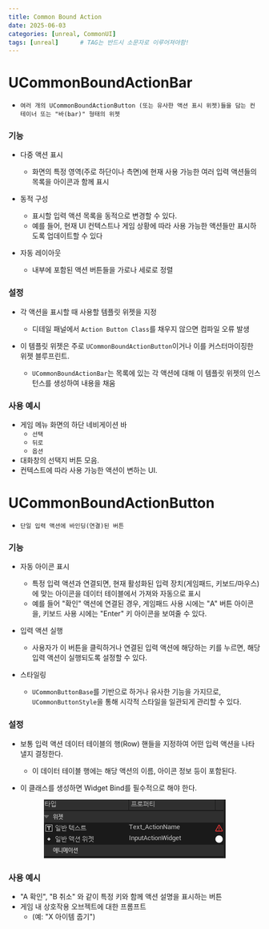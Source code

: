 ```yaml
---
title: Common Bound Action
date: 2025-06-03
categories: [unreal, CommonUI]
tags: [unreal]		# TAG는 반드시 소문자로 이루어져야함!
---
```


# UCommonBoundActionBar

* `여러 개의 UCommonBoundActionButton (또는 유사한 액션 표시 위젯)들을 담는 컨테이너 또는 "바(bar)" 형태의 위젯`

### 기능

* 다중 액션 표시
  * 화면의 특정 영역(주로 하단이나 측면)에 현재 사용 가능한 여러 입력 액션들의 목록을 아이콘과 함께 표시
  
* 동적 구성
  * 표시할 입력 액션 목록을 동적으로 변경할 수 있다.
  * 예를 들어, 현재 UI 컨텍스트나 게임 상황에 따라 사용 가능한 액션들만 표시하도록 업데이트할 수 있다

* 자동 레이아웃
  * 내부에 포함된 액션 버튼들을 가로나 세로로 정렬

### 설정

* 각 액션을 표시할 때 사용할 템플릿 위젯을 지정

  * 디테일 패널에서 `Action Button Class`를 채우지 않으면 컴파일 오류 발생

* 이 템플릿 위젯은 주로 `UCommonBoundActionButton`이거나 이를 커스터마이징한 위젯 블루프린트. 
  * `UCommonBoundActionBar`는 목록에 있는 각 액션에 대해 이 템플릿 위젯의 인스턴스를 생성하여 내용을 채움



### 사용 예시

* 게임 메뉴 화면의 하단 네비게이션 바 
  * `선택` 
  * `뒤로`
  * `옵션`
* 대화창의 선택지 버튼 모음.
* 컨텍스트에 따라 사용 가능한 액션이 변하는 UI.


# UCommonBoundActionButton

* `단일 입력 액션에 바인딩(연결)된 버튼`

### 기능

* 자동 아이콘 표시
  * 특정 입력 액션과 연결되면, 현재 활성화된 입력 장치(게임패드, 키보드/마우스)에 맞는 아이콘을 데이터 테이블에서 가져와 자동으로 표시
  * 예를 들어 "확인" 액션에 연결된 경우, 게임패드 사용 시에는 "A" 버튼 아이콘을, 키보드 사용 시에는 "Enter" 키 아이콘을 보여줄 수 있다.

* 입력 액션 실행
  * 사용자가 이 버튼을 클릭하거나 연결된 입력 액션에 해당하는 키를 누르면, 해당 입력 액션이 실행되도록 설정할 수 있다.

* 스타일링
  * `UCommonButtonBase`를 기반으로 하거나 유사한 기능을 가지므로, `UCommonButtonStyle`을 통해 시각적 스타일을 일관되게 관리할 수 있다.

### 설정

* 보통 입력 액션 데이터 테이블의 행(Row) 핸들을 지정하여 어떤 입력 액션을 나타낼지 결정한다. 
  * 이 데이터 테이블 행에는 해당 액션의 이름, 아이콘 정보 등이 포함된다.

* 이 클래스를 생성하면 Widget Bind를 필수적으로 해야 한다.

<center><img src="./../../../assets/img/Unreal/FrontendUI/CommonBoundAction/CommonBoundActionButton_WidgetBind.png"></center>

### 사용 예시

* "A 확인", "B 취소" 와 같이 특정 키와 함께 액션 설명을 표시하는 버튼
* 게임 내 상호작용 오브젝트에 대한 프롬프트
  * (예: "X 아이템 줍기")

